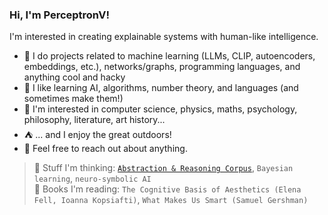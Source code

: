 ### Hi, I'm PerceptronV!

I'm interested in creating explainable systems with human-like intelligence.

- 🦾 I do projects related to machine learning (LLMs, CLIP, autoencoders, embeddings, etc.), networks/graphs, programming languages, and anything cool and hacky
- 🧠 I like learning AI, algorithms, number theory, and languages (and sometimes make them!)
- 🧩 I'm interested in computer science, physics, maths, psychology, philosophy, literature, art history...
- ⛺ ... and I enjoy the great outdoors!
- 🤝 Feel free to reach out about anything.

> 💭 Stuff I'm thinking: [`Abstraction & Reasoning Corpus`](https://lab42.global/arc/), `Bayesian learning`, `neuro-symbolic AI` <br/>
> 📖 Books I'm reading: `The Cognitive Basis of Aesthetics (Elena Fell, Ioanna Kopsiafti)`, `What Makes Us Smart (Samuel Gershman)`
